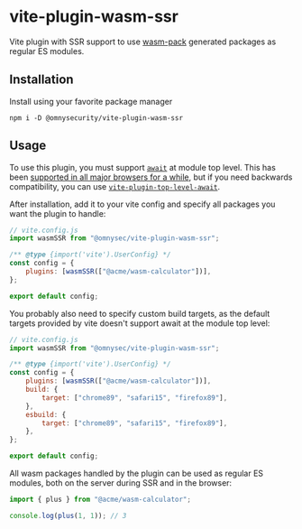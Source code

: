 # vite-plugin-wasm-ssr

Vite plugin with SSR support to use [wasm-pack][1] generated packages as regular ES
modules.

## Installation

Install using your favorite package manager

```
npm i -D @omnysecurity/vite-plugin-wasm-ssr
```

## Usage

To use this plugin, you must support [`await`][2] at module top level. This has
been [supported in all major browsers for a while][3], but if you need
backwards compatibility, you can use [`vite-plugin-top-level-await`][4].

After installation, add it to your vite config and specify all packages you
want the plugin to handle:

```javascript
// vite.config.js
import wasmSSR from "@omnysec/vite-plugin-wasm-ssr";

/** @type {import('vite').UserConfig} */
const config = {
	plugins: [wasmSSR(["@acme/wasm-calculator"])],
};

export default config;
```

You probably also need to specify custom build targets, as the default targets
provided by vite doesn't support await at the module top level:

```javascript
// vite.config.js
import wasmSSR from "@omnysec/vite-plugin-wasm-ssr";

/** @type {import('vite').UserConfig} */
const config = {
	plugins: [wasmSSR(["@acme/wasm-calculator"])],
	build: {
		target: ["chrome89", "safari15", "firefox89"],
	},
	esbuild: {
		target: ["chrome89", "safari15", "firefox89"],
	},
};

export default config;
```

All wasm packages handled by the plugin can be used as regular ES modules, both
on the server during SSR and in the browser:

```javascript
import { plus } from "@acme/wasm-calculator";

console.log(plus(1, 1)); // 3
```

[1]: https://github.com/rustwasm/wasm-pack "wasm-pack project's github page"
[2]: https://developer.mozilla.org/en-US/docs/Web/JavaScript/Reference/Operators/await "MDN documentation on the await keyword"
[3]: https://caniuse.com/mdn-javascript_operators_await_top_level "Browser support of module top level await feature"
[4]: https://github.com/Menci/vite-plugin-top-level-await "Vite plugin for polyfilling top level await"
